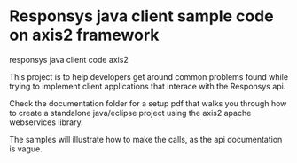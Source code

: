 Responsys java client sample code on axis2 framework
=============

responsys java client code axis2

This project is to help developers get around common problems found while trying to implement client applications that interace with the Responsys api.

Check the documentation folder for a setup pdf that walks you through how to create a standalone java/eclipse project using the axis2 apache webservices library.

The samples will illustrate how to make the calls, as the api documentation is vague.

